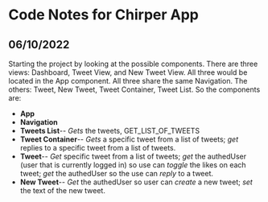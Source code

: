 # Code Notes for Chirper App

## 06/10/2022

Starting the project by looking at the possible components. There are three views: Dashboard, Tweet View, and New Tweet View. All three would be located in the App component. All three share the same Navigation. The others: Tweet, New Tweet, Tweet Container, Tweet List. So the components are:

- **App**
- **Navigation**
- **Tweets List**-- _Gets_ the tweets, GET_LIST_OF_TWEETS
- **Tweet Container**-- _Gets_ a specific tweet from a list of tweets; _get_ replies to a specific tweet from a list of tweets.
- **Tweet**-- _Get_ specific tweet from a list of tweets; _get_ the authedUser (user that is currently logged in) so use can _toggle_ the likes on each tweet; _get_ the authedUser so the use can _reply_ to a tweet.
- **New Tweet**-- _Get_ the authedUser so user can _create_ a new tweet; _set_ the text of the new tweet.
